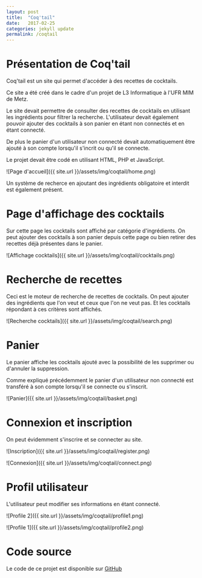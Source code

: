 ```yaml
---
layout: post
title:  "Coq'tail"
date:   2017-02-25
categories: jekyll update
permalink: /coqtail
---
```



# Présentation de Coq'tail

Coq'tail est un site qui permet d'accéder à des recettes de cocktails.

Ce site a été créé dans le cadre d'un projet de L3 Informatique à
l'UFR MIM de Metz.

Le site devait permettre de consulter des recettes de cocktails en
utilisant les ingrédients pour filtrer la recherche. L'utilisateur
devait également pouvoir ajouter des cocktails à son panier en étant
non connectés et en étant connecté.

De plus le panier d'un utilisateur non connecté devait automatiquement
être ajouté à son compte lorsqu'il s'incrit ou qu'il se connecte.

Le projet devait être codé en utilisant HTML, PHP et JavaScript.

![Page d'accueil]({{ site.url }}/assets/img/coqtail/home.png)

Un système de recherce en ajoutant des ingrédients obligatoire et
interdit est également présent.

# Page d'affichage des cocktails

Sur cette page les cocktails sont affiché par catégorie d'ingrédients. 
On peut ajouter des cocktails à son panier depuis cette page ou bien
retirer des recettes déjà présentes dans le panier.

![Affichage cocktails]({{ site.url }}/assets/img/coqtail/cocktails.png)

# Recherche de recettes

Ceci est le moteur de recherche de recettes de cocktails. On peut
ajouter des ingrédients que l'on veut et ceux que l'on ne veut pas. Et
les cocktails répondant à ces critères sont affichés.

![Recherche cocktails]({{ site.url }}/assets/img/coqtail/search.png)

# Panier

Le panier affiche les cocktails ajouté avec la possibilité de les
supprimer ou d'annuler la suppression.

Comme expliqué précédemment le panier d'un utilisateur non connecté est
transféré à son compte lorsqu'il se connecte ou s'inscrit.

![Panier]({{ site.url }}/assets/img/coqtail/basket.png)

# Connexion et inscription

On peut évidemment s'inscrire et se connecter au site.

![Inscription]({{ site.url }}/assets/img/coqtail/register.png)

![Connexion]({{ site.url }}/assets/img/coqtail/connect.png)

# Profil utilisateur

L'utilisateur peut modifier ses informations en étant connecté.

![Profile 2]({{ site.url }}/assets/img/coqtail/profile1.png)

![Profile 1]({{ site.url }}/assets/img/coqtail/profile2.png)

# Code source

Le code de ce projet est disponible sur [GitHub](https://github.com/Yutsa/Coqtail)